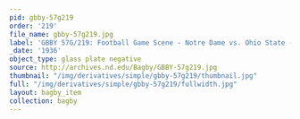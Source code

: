 ```yaml
---
pid: gbby-57g219
order: '219'
file_name: gbby-57g219.jpg
label: 'GBBY 57G/219: Football Game Scene - Notre Dame vs. Ohio State - 1936'
_date: '1936'
object_type: glass plate negative
source: http://archives.nd.edu/Bagby/GBBY-57g219.jpg
thumbnail: "/img/derivatives/simple/gbby-57g219/thumbnail.jpg"
full: "/img/derivatives/simple/gbby-57g219/fullwidth.jpg"
layout: bagby_item
collection: bagby
---
```

